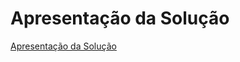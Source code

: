 # Apresentação da Solução

<a href="https://github.com/ICEI-PUC-Minas-PMV-ADS/pmv-ads-2022-2-e1-proj-web-t5-portal-ti-informa/blob/main/presentation/Portal%20TI%20Informa%20Apresenta%C3%A7%C3%A3o%20Final.pdf)"> Apresentação da Solução</a>


